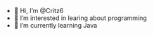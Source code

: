 - 👋 Hi, I’m @Critz6
- 👀 I’m interested in learing about programming
- 🌱 I’m currently learning Java

